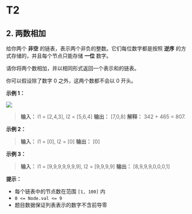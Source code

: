 # T2

## 2. 两数相加

给你两个 **非空**  的链表，表示两个非负的整数。它们每位数字都是按照 **逆序**  的方式存储的，并且每个节点只能存储 **一位**
数字。

请你将两个数相加，并以相同形式返回一个表示和的链表。

你可以假设除了数字 0 之外，这两个数都不会以 0 开头。

**示例 1：**

![](http://public.file.lvshuhuai.cn/images\addtwonumber1.jpg)

> **输入：** l1 = \[2,4,3], l2 = \[5,6,4]
> **输出：** \[7,0,8]
> **解释：** 342 \+ 465 = 807\.

**示例 2：**

> **输入：** l1 = \[0], l2 = \[0]
> **输出：** \[0]

**示例 3：**

> **输入：** l1 = \[9,9,9,9,9,9,9], l2 = \[9,9,9,9]
> **输出：** \[8,9,9,9,0,0,0,1]

**提示：**

* 每个链表中的节点数在范围 `[1, 100]` 内
* `0 <= Node.val <= 9`
* 题目数据保证列表表示的数字不含前导零